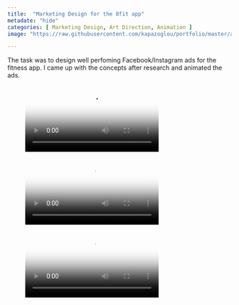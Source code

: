 ```yaml
---
title:  "Marketing Design for the 8fit app"
metadate: "hide"
categories: [ Marketing Design, Art Direction, Animation ]
image: "https://raw.githubusercontent.com/kapazoglou/portfolio/master/assets/images/item/8fit-Screenshot-0.png"

---
```


The task was to design well perfoming Facebook/Instagram ads for the fitness app. I came up with the concepts after research and animated the ads.

<figure class="video_container">
  <video controls="true" allowfullscreen="true" poster="https://raw.githubusercontent.com/kapazoglou/portfolio/master/assets/images/item/vlcsnap-2020-12-15-15h30m13s777.png">
    <source src="https://raw.githubusercontent.com/kapazoglou/portfolio/master/assets/images/item/8fit-adDes-anim-1.mp4" type="video/mp4">
  </video>
</figure>

<figure class="video_container">
  <video controls="true" allowfullscreen="true" poster="https://raw.githubusercontent.com/kapazoglou/portfolio/master/assets/images/item/vlcsnap-2020-12-15-15h49m05s755.png">
    <source src="https://raw.githubusercontent.com/kapazoglou/portfolio/master/assets/images/item/8fit-KeepPushing_sn.mp4" type="video/mp4">
  </video>
</figure>

<figure class="video_container">
  <video controls="true" allowfullscreen="true" poster="https://raw.githubusercontent.com/kapazoglou/portfolio/master/assets/images/item/vlcsnap-2020-12-15-15h48m09s699.png">
    <source src="https://raw.githubusercontent.com/kapazoglou/portfolio/master/assets/images/item/8fit-adDes-anim-2.mp4" type="video/mp4">
  </video>
</figure>